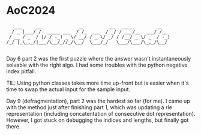 # AoC2024


```
   ___     __              __         ___  _____        __   
  / _ |___/ /  _____ ___  / /_  ___  / _/ / ___/__  ___/ /__ 
 / __ / _  / |/ / -_) _ \/ __/ / _ \/ _/ / /__/ _ \/ _  / -_)
/_/ |_\_,_/|___/\__/_//_/\__/  \___/_/   \___/\___/\_,_/\__/ 
                                                             
```

Day 6 part 2 was the first puzzle where the answer wasn't instantaneously solvable with the right algo. I had some troubles with the python negative index pitfall.

TIL: Using python classes takes more time up-front but is easier when it's time to swap the actual input for the sample input. 

Day 9 (defragmentation), part 2 was the hardest so far (for me). I came up with the method just after finishing part 1, which was updating a rle representation (including concatentation of consecutive dot representation). However, I got stuck on debugging the indices and lengths, but finally got there.
